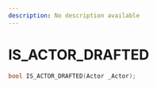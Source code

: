 ```yaml
---
description: No description available 
---
```


# IS_ACTOR_DRAFTED

```cpp
bool IS_ACTOR_DRAFTED(Actor _Actor);
```